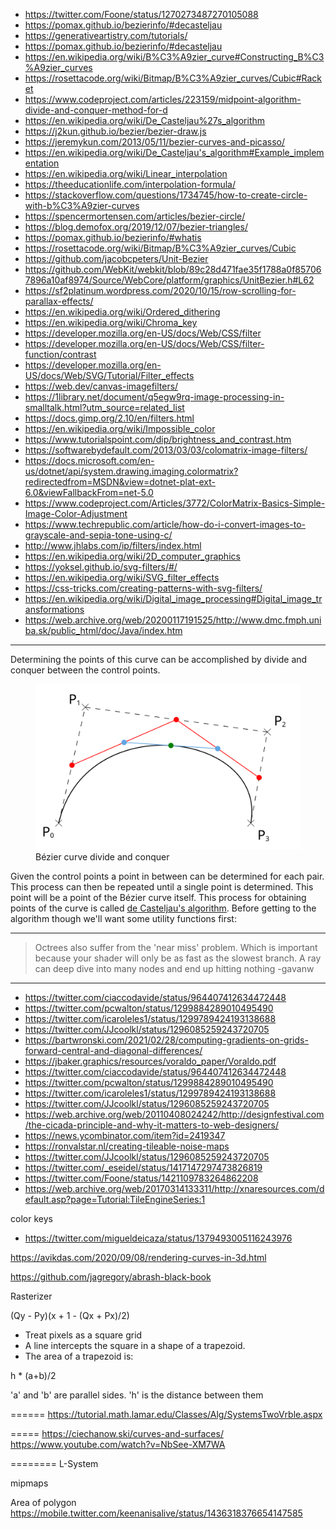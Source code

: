 - <https://twitter.com/Foone/status/1270273487270105088>
- <https://pomax.github.io/bezierinfo/#decasteljau>
- <https://generativeartistry.com/tutorials/>
- <https://pomax.github.io/bezierinfo/#decasteljau>
- <https://en.wikipedia.org/wiki/B%C3%A9zier_curve#Constructing_B%C3%A9zier_curves>
- <https://rosettacode.org/wiki/Bitmap/B%C3%A9zier_curves/Cubic#Racket>
- <https://www.codeproject.com/articles/223159/midpoint-algorithm-divide-and-conquer-method-for-d>
- <https://en.wikipedia.org/wiki/De_Casteljau%27s_algorithm>
- <https://j2kun.github.io/bezier/bezier-draw.js>
- <https://jeremykun.com/2013/05/11/bezier-curves-and-picasso/>
- <https://en.wikipedia.org/wiki/De_Casteljau's_algorithm#Example_implementation>
- <https://en.wikipedia.org/wiki/Linear_interpolation>
- <https://theeducationlife.com/interpolation-formula/>
- <https://stackoverflow.com/questions/1734745/how-to-create-circle-with-b%C3%A9zier-curves>
- <https://spencermortensen.com/articles/bezier-circle/>
- <https://blog.demofox.org/2019/12/07/bezier-triangles/>
- <https://pomax.github.io/bezierinfo/#whatis>
- <https://rosettacode.org/wiki/Bitmap/B%C3%A9zier_curves/Cubic>
- <https://github.com/jacobcpeters/Unit-Bezier>
- <https://github.com/WebKit/webkit/blob/89c28d471fae35f1788a0f857067896a10af8974/Source/WebCore/platform/graphics/UnitBezier.h#L62>
- <https://sf2platinum.wordpress.com/2020/10/15/row-scrolling-for-parallax-effects/>
- <https://en.wikipedia.org/wiki/Ordered_dithering>
- <https://en.wikipedia.org/wiki/Chroma_key>
- <https://developer.mozilla.org/en-US/docs/Web/CSS/filter>
- <https://developer.mozilla.org/en-US/docs/Web/CSS/filter-function/contrast>
- <https://developer.mozilla.org/en-US/docs/Web/SVG/Tutorial/Filter_effects>
- <https://web.dev/canvas-imagefilters/>
- <https://1library.net/document/q5egw9rq-image-processing-in-smalltalk.html?utm_source=related_list>
- <https://docs.gimp.org/2.10/en/filters.html>
- <https://en.wikipedia.org/wiki/Impossible_color>
- <https://www.tutorialspoint.com/dip/brightness_and_contrast.htm>
- <https://softwarebydefault.com/2013/03/03/colomatrix-image-filters/>
- <https://docs.microsoft.com/en-us/dotnet/api/system.drawing.imaging.colormatrix?redirectedfrom=MSDN&view=dotnet-plat-ext-6.0&viewFallbackFrom=net-5.0>
- <https://www.codeproject.com/Articles/3772/ColorMatrix-Basics-Simple-Image-Color-Adjustment>
- <https://www.techrepublic.com/article/how-do-i-convert-images-to-grayscale-and-sepia-tone-using-c/>
- <http://www.jhlabs.com/ip/filters/index.html>
- <https://en.wikipedia.org/wiki/2D_computer_graphics>
- <https://yoksel.github.io/svg-filters/#/>
- <https://en.wikipedia.org/wiki/SVG_filter_effects>
- <https://css-tricks.com/creating-patterns-with-svg-filters/>
- <https://en.wikipedia.org/wiki/Digital_image_processing#Digital_image_transformations>
- <https://web.archive.org/web/20200117191525/http://www.dmc.fmph.uniba.sk/public_html/doc/Java/index.htm>
---

Determining the points of this curve can be accomplished by divide and conquer between the control points.

<figure>
    <img src="/media-library/graphics-programming/bezier-curve-midpoint.svg" alt="Bézier curve midpoints">
    <figcaption>Bézier curve divide and conquer</figcaption>
</figure>

Given the control points a point in between can be determined for each pair. This process can then be repeated until
a single point is determined. This point will be a point of the Bézier curve itself. This process for obtaining points
of the curve is called [de Casteljau's algorithm](https://en.wikipedia.org/wiki/De_Casteljau's_algorithm). Before
getting to the algorithm though we'll want some utility functions first:

---

> Octrees also suffer from the 'near miss' problem. Which is important because your shader
> will only be as fast as the slowest branch. A ray can deep dive into many nodes and end up hitting nothing
> -gavanw
---

- <https://twitter.com/ciaccodavide/status/964407412634472448>
- <https://twitter.com/pcwalton/status/1299884289010495490>
- <https://twitter.com/icaroleles1/status/1299789424193138688>
- <https://twitter.com/JJcoolkl/status/1296085259243720705>
- <https://bartwronski.com/2021/02/28/computing-gradients-on-grids-forward-central-and-diagonal-differences/>
- <https://jbaker.graphics/resources/voraldo_paper/Voraldo.pdf>
- <https://twitter.com/ciaccodavide/status/964407412634472448>
- <https://twitter.com/pcwalton/status/1299884289010495490>
- <https://twitter.com/icaroleles1/status/1299789424193138688>
- <https://twitter.com/JJcoolkl/status/1296085259243720705>
- <https://web.archive.org/web/20110408024242/http://designfestival.com/the-cicada-principle-and-why-it-matters-to-web-designers/>
- <https://news.ycombinator.com/item?id=2419347>
- <https://ronvalstar.nl/creating-tileable-noise-maps>
- <https://twitter.com/JJcoolkl/status/1296085259243720705>
- <https://twitter.com/_eseidel/status/1417147297473826819>
- <https://twitter.com/Foone/status/1421109783264862208>
- <https://web.archive.org/web/20170314133311/http://xnaresources.com/default.asp?page=Tutorial:TileEngineSeries:1>

color keys

- <https://twitter.com/migueldeicaza/status/1379493005116243976>

https://avikdas.com/2020/09/08/rendering-curves-in-3d.html

https://github.com/jagregory/abrash-black-book

Rasterizer

(Qy - Py)(x + 1 - (Qx + Px)/2)

- Treat pixels as a square grid
- A line intercepts the square in a shape of a trapezoid.
- The area of a trapezoid is:

h * (a+b)/2

'a' and 'b' are parallel sides. 'h' is the distance between them


======
https://tutorial.math.lamar.edu/Classes/Alg/SystemsTwoVrble.aspx

=====
https://ciechanow.ski/curves-and-surfaces/
https://www.youtube.com/watch?v=NbSee-XM7WA

========
L-System

mipmaps

Area of polygon
https://mobile.twitter.com/keenanisalive/status/1436318376654147585